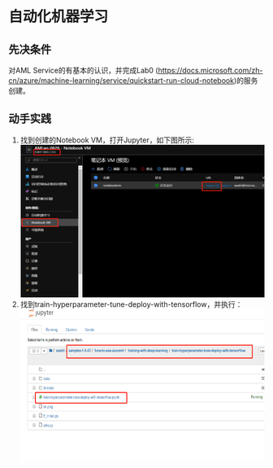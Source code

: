 # 自动化机器学习


## 先决条件
对AML Service的有基本的认识，并完成Lab0 (https://docs.microsoft.com/zh-cn/azure/machine-learning/service/quickstart-run-cloud-notebook)的服务创建。  

## 动手实践
1. 找到创建的Notebook VM，打开Jupyter，如下图所示:
   <img width="500" height="300" src="./images/lab1-1.png"/>
2. 找到train-hyperparameter-tune-deploy-with-tensorflow，并执行：
   <img width="500" height="300" src="./images/lab2-2.png"/>
